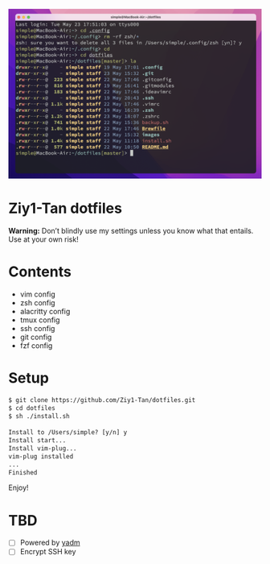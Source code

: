![screen](images/screenshot.png)

# Ziy1-Tan dotfiles

**Warning:** Don’t blindly use my settings unless you know what that entails. Use at your own risk!

# Contents

- vim config
- zsh config
- alacritty config
- tmux config
- ssh config
- git config
- fzf config

# Setup

```shell
$ git clone https://github.com/Ziy1-Tan/dotfiles.git
$ cd dotfiles
$ sh ./install.sh

Install to /Users/simple? [y/n] y
Install start...
Install vim-plug...
vim-plug installed
...
Finished
```

Enjoy!

# TBD

- [ ] Powered by [yadm](https://github.com/TheLocehiliosan/yadm)
- [ ] Encrypt SSH key
